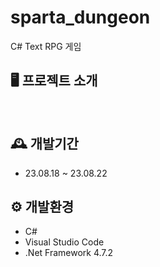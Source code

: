 # sparta_dungeon
C# Text RPG 게임
<br>

## 🖥️ 프로젝트 소개

<br>

## 🕰️ 개발기간
* 23.08.18 ~ 23.08.22

## ⚙️ 개발환경
* C#
* Visual Studio Code
* .Net Framework 4.7.2
